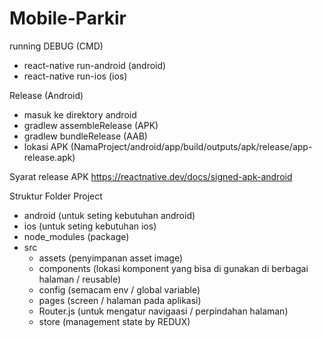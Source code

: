 # Mobile-Parkir

running DEBUG (CMD)
- react-native run-android (android)
- react-native run-ios (ios)

Release (Android)
- masuk ke direktory android 
- gradlew assembleRelease (APK)
- gradlew bundleRelease (AAB)
- lokasi APK (NamaProject/android/app/build/outputs/apk/release/app-release.apk)

Syarat release APK
https://reactnative.dev/docs/signed-apk-android

Struktur Folder Project 
- android (untuk seting kebutuhan android)
- ios (untuk seting kebutuhan ios)
- node_modules (package)
- src
    - assets (penyimpanan asset image)
    - components (lokasi komponent yang bisa di gunakan di berbagai halaman / reusable)
    - config (semacam env / global variable)
    - pages (screen /  halaman pada aplikasi)
    - Router.js (untuk mengatur navigaasi / perpindahan halaman)
    - store (management state by REDUX)
